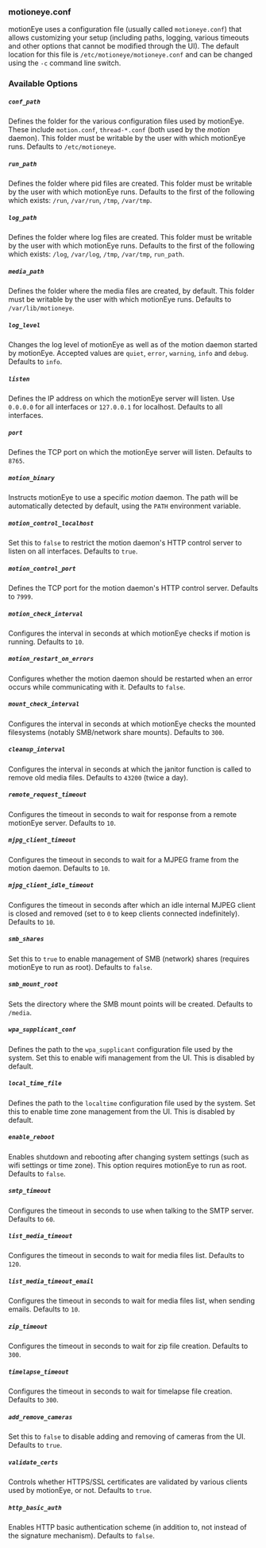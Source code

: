 ### motioneye.conf

motionEye uses a configuration file (usually called `motioneye.conf`) that allows customizing your setup (including paths, logging, various timeouts and other options that cannot be modified through the UI). The default location for this file is `/etc/motioneye/motioneye.conf` and can be changed using the `-c` command line switch.

### Available Options

##### `conf_path`

Defines the folder for the various configuration files used by motionEye. These include `motion.conf`, `thread-*.conf` (both used by the *motion* daemon). This folder must be writable by the user with which motionEye runs. Defaults to `/etc/motioneye`.

##### `run_path`

Defines the folder where pid files are created. This folder must be writable by the user with which motionEye runs. Defaults to the first of the following which exists: `/run`, `/var/run`, `/tmp`, `/var/tmp`.

##### `log_path`

Defines the folder where log files are created. This folder must be writable by the user with which motionEye runs. Defaults to the first of the following which exists: `/log`, `/var/log`, `/tmp`, `/var/tmp`, `run_path`.

##### `media_path`

Defines the folder where the media files are created, by default. This folder must be writable by the user with which motionEye runs. Defaults to `/var/lib/motioneye`.

##### `log_level`

Changes the log level of motionEye as well as of the motion daemon started by motionEye. Accepted values are `quiet`, `error`, `warning`, `info` and `debug`. Defaults to `info`.

##### `listen`

Defines the IP address on which the motionEye server will listen. Use `0.0.0.0` for all interfaces or `127.0.0.1` for localhost. Defaults to all interfaces.

##### `port`

Defines the TCP port on which the motionEye server will listen. Defaults to `8765`.

##### `motion_binary`

Instructs motionEye to use a specific *motion* daemon. The path will be automatically detected by default, using the `PATH` environment variable.

##### `motion_control_localhost`

Set this to `false` to restrict the motion daemon's HTTP control server to listen on all interfaces. Defaults to `true`.

##### `motion_control_port`

Defines the TCP port for the motion daemon's HTTP control server. Defaults to `7999`.

##### `motion_check_interval`

Configures the interval in seconds at which motionEye checks if motion is running. Defaults to `10`.

##### `motion_restart_on_errors`

Configures whether the motion daemon should be restarted when an error occurs while communicating with it. Defaults to `false`.

##### `mount_check_interval`

Configures the interval in seconds at which motionEye checks the mounted filesystems (notably SMB/network share mounts). Defaults to `300`.

##### `cleanup_interval`

Configures the interval in seconds at which the janitor function is called to remove old media files. Defaults to `43200` (twice a day).

##### `remote_request_timeout`

Configures the timeout in seconds to wait for response from a remote motionEye server. Defaults to `10`.

##### `mjpg_client_timeout`

Configures the timeout in seconds to wait for a MJPEG frame from the motion daemon. Defaults to `10`.

##### `mjpg_client_idle_timeout`

Configures the timeout in seconds after which an idle internal MJPEG client is closed and removed (set to `0` to keep clients connected indefinitely). Defaults to `10`.

##### `smb_shares`

Set this to `true` to enable management of SMB (network) shares (requires motionEye to run as root). Defaults to `false`.

##### `smb_mount_root`

Sets the directory where the SMB mount points will be created. Defaults to `/media`.

##### `wpa_supplicant_conf`

Defines the path to the `wpa_supplicant` configuration file used by the system. Set this to enable wifi management from the UI. This is disabled by default.

##### `local_time_file`

Defines the path to the `localtime` configuration file used by the system. Set this to enable time zone management from the UI. This is disabled by default.

##### `enable_reboot`

Enables shutdown and rebooting after changing system settings (such as wifi settings or time zone). This option requires motionEye to run as root. Defaults to `false`.

##### `smtp_timeout`

Configures the timeout in seconds to use when talking to the SMTP server. Defaults to `60`.

##### `list_media_timeout`

Configures the timeout in seconds to wait for media files list. Defaults to `120`.

##### `list_media_timeout_email`

Configures the timeout in seconds to wait for media files list, when sending emails. Defaults to `10`.

##### `zip_timeout`

Configures the timeout in seconds to wait for zip file creation. Defaults to `300`.

##### `timelapse_timeout`

Configures the timeout in seconds to wait for timelapse file creation. Defaults to `300`.

##### `add_remove_cameras`

Set this to `false` to disable adding and removing of cameras from the UI. Defaults to `true`.

##### `validate_certs`

Controls whether HTTPS/SSL certificates are validated by various clients used by motionEye, or not. Defaults to `true`.

##### `http_basic_auth`

Enables HTTP basic authentication scheme (in addition to, not instead of the signature mechanism). Defaults to `false`.